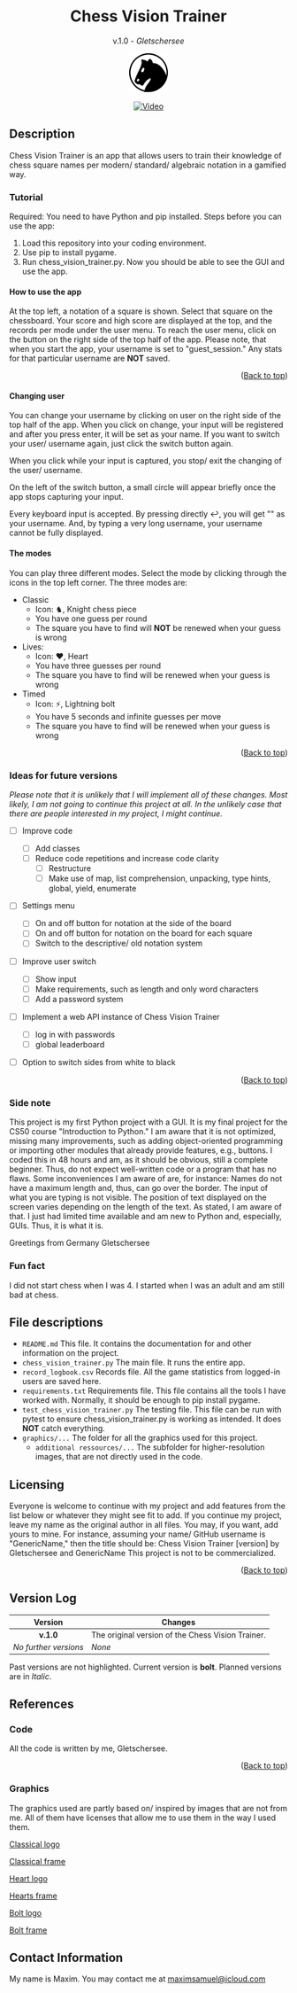 <a name="top"></a>

<div align="center">

# **Chess Vision Trainer**
v.1.0 - *Gletschersee*

![Chess Vision Trainer Logo](https://raw.githubusercontent.com/gletschersee/Chess-Vision-Trainer/main/graphics/cvt_classical70x70.png)

[![Video](https://img.shields.io/badge/Video%20Demo%20-%20Chess%20Vision%20Trainer%20-%20black?logo=youtube&labelColor=red)](https://www.youtube.com/watch?v=a2HBwKvbtOo)

<div align="left">


## Description

Chess Vision Trainer is an app that allows users to train their knowledge of chess square names
per modern/ standard/ algebraic notation in a gamified way.


### Tutorial

Required:
You need to have Python and pip installed.
Steps before you can use the app:
1. Load this repository into your coding environment.
2. Use pip to install pygame.
3. Run chess_vision_trainer.py.
Now you should be able to see the GUI and use the app.

#### How to use the app

At the top left, a notation of a square is shown. Select that square on the chessboard.
Your score and high score are displayed at the top, and the records per mode under the user menu.
To reach the user menu, click on the button on the right side of the top half of the app.
Please note, that when you start the app, your username is set to "guest_session."
Any stats for that particular username are **NOT** saved.

<p align="right">(<a href="#top">Back to top</a>)</p>

#### Changing user

You can change your username by clicking on user on the right side of the top half of the app.
When you click on change, your input will be registered and after you press enter, it will be set as your name.
If you want to switch your user/ username again, just click the switch button again.

When you click while your input is captured, you stop/ exit the changing of the user/ username.

On the left of the switch button, a small circle will appear briefly once the app stops capturing your input.

Every keyboard input is accepted.
By pressing directly ↩, you will get "" as your username.
And, by typing a very long username, your username cannot be fully displayed.


#### The modes

You can play three different modes.
Select the mode by clicking through the icons in the top left corner.
The three modes are:
- Classic
    - Icon: ♞, Knight chess piece
    - You have one guess per round
    - The square you have to find will **NOT** be renewed when your guess is wrong
- Lives:
    - Icon: ❤️, Heart
    - You have three guesses per round
    - The square you have to find will be renewed when your guess is wrong
- Timed
    - Icon: ⚡, Lightning bolt
    - You have 5 seconds and infinite guesses per move
    - The square you have to find will be renewed when your guess is wrong

<p align="right">(<a href="#top">Back to top</a>)</p>


### Ideas for future versions

*Please note that it is unlikely that I will implement all of these changes.
Most likely, I am not going to continue this project at all.
In the unlikely case that there are people interested in my project, I might continue.*

- [ ] Improve code
    - [ ] Add classes
    - [ ] Reduce code repetitions and increase code clarity
        - [ ] Restructure
        - [ ] Make use of map, list comprehension, unpacking, type hints, global, yield, enumerate
- [ ] Settings menu
    - [ ] On and off button for notation at the side of the board
    - [ ] On and off button for notation on the board for each square
    - [ ] Switch to the descriptive/ old notation system
- [ ] Improve user switch
    - [ ] Show input
    - [ ] Make requirements, such as length and only word characters
    - [ ] Add a password system
- [ ] Implement a web API instance of Chess Vision Trainer
    - [ ] log in with passwords
    - [ ] global leaderboard
- [ ] Option to switch sides from white to black


<p align="right">(<a href="#top">Back to top</a>)</p>


### Side note

This project is my first Python project with a GUI.
It is my final project for the CS50 course "Introduction to Python."
I am aware that it is not optimized, missing many improvements, such as adding object-oriented programming
or importing other modules that already provide features, e.g., buttons.
I coded this in 48 hours and am, as it should be obvious, still a complete beginner.
Thus, do not expect well-written code or a program that has no flaws.
Some inconveniences I am aware of are, for instance:
    Names do not have a maximum length and, thus, can go over the border.
    The input of what you are typing is not visible.
    The position of text displayed on the screen varies depending on the length of the text.
As stated, I am aware of that.
I just had limited time available and am new to Python and, especially, GUIs.
Thus, it is what it is.

Greetings from Germany
Gletschersee

### Fun fact

I did not start chess when I was 4. I started when I was an adult and am still bad at chess.

## File descriptions

- `README.md` This file. It contains the documentation for and other information on the project.
- `chess_vision_trainer.py` The main file. It runs the entire app.
- `record_logbook.csv` Records file. All the game statistics from logged-in users are saved here. 
- `requirements.txt` Requirements file. This file contains all the tools I have worked with. Normally, it should be enough to pip install pygame.
- `test_chess_vision_trainer.py` The testing file. This file can be run with pytest to ensure chess_vision_trainer.py is working as intended. It does **NOT** catch everything.
- `graphics/...` The folder for all the graphics used for this project.
    - `additional ressources/...` The subfolder for higher-resolution images, that are not directly used in the code.



## Licensing

Everyone is welcome to continue with my project and add features from the list below or
whatever they might see fit to add.
If you continue my project, leave my name as the original author in all files.
You may, if you want, add yours to mine.
For instance, assuming your name/ GitHub username is "GenericName," then the title should be:
    Chess Vision Trainer [version] by Gletschersee and GenericName
This project is not to be commercialized.

<p align="right">(<a href="#top">Back to top</a>)</p>


## Version Log

| Version               | Changes                                                       |
|:---------------------:|---------------------------------------------------------------|
| **v.1.0**             | The original version of the Chess Vision Trainer.             |
| *No further versions* | *None*                                                        |

Past versions are not highlighted.
Current version is **bolt**.
Planned versions are in *Italic*.




## References

### Code

All the code is written by me, Gletschersee.

<p align="right">(<a href="#top">Back to top</a>)</p>

### Graphics

The graphics used are partly based on/ inspired by images that are not from me.
All of them have licenses that allow me to use them in the way I used them.

[Classical logo](https://pixabay.com/de/vectors/ritter-pferd-schach-spiel-bewegung-33015/)

[Classical frame](https://blog.starsunflowerstudio.com/free-laurel-frames-arrows-clip-art/)

[Heart logo](https://commons.wikimedia.org/wiki/File:Heart_font_awesome.svg)

[Hearts frame](https://thenounproject.com/icon/row-of-hearts-1773997/)

[Bolt logo](https://commons.wikimedia.org/wiki/File:Bolt_font_awesome.svg)

[Bolt frame](https://svgsilh.com/de/image/2031288.html)


## Contact Information

My name is Maxim. You may contact me at maximsamuel@icloud.com
